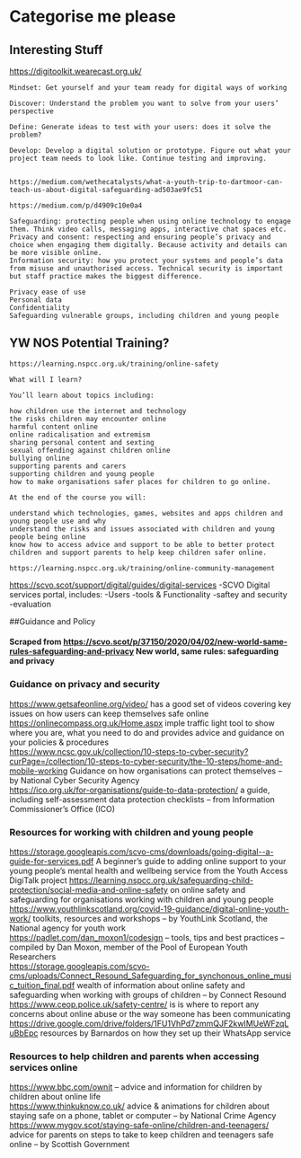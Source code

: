 # Categorise me please

## Interesting Stuff

https://digitoolkit.wearecast.org.uk/

    Mindset: Get yourself and your team ready for digital ways of working

    Discover: Understand the problem you want to solve from your users’ perspective

    Define: Generate ideas to test with your users: does it solve the problem?

    Develop: Develop a digital solution or prototype. Figure out what your project team needs to look like. Continue testing and improving.


	https://medium.com/wethecatalysts/what-a-youth-trip-to-dartmoor-can-teach-us-about-digital-safeguarding-ad503ae9fc51

	https://medium.com/p/d4909c10e0a4

    Safeguarding: protecting people when using online technology to engage them. Think video calls, messaging apps, interactive chat spaces etc.
    Privacy and consent: respecting and ensuring people’s privacy and choice when engaging them digitally. Because activity and details can be more visible online.
    Information security: how you protect your systems and people’s data from misuse and unauthorised access. Technical security is important but staff practice makes the biggest difference.
	
	Privacy ease of use
    Personal data
    Confidentiality
    Safeguarding vulnerable groups, including children and young people 
	
## YW NOS Potential Training?	
	
	https://learning.nspcc.org.uk/training/online-safety
	
	What will I learn?

	You’ll learn about topics including:

    how children use the internet and technology
    the risks children may encounter online
    harmful content online
    online radicalisation and extremism
    sharing personal content and sexting
    sexual offending against children online
    bullying online
    supporting parents and carers
    supporting children and young people
    how to make organisations safer places for children to go online.

	At the end of the course you will:

    understand which technologies, games, websites and apps children and young people use and why
    understand the risks and issues associated with children and young people being online
    know how to access advice and support to be able to better protect children and support parents to help keep children safer online.

	https://learning.nspcc.org.uk/training/online-community-management

https://scvo.scot/support/digital/guides/digital-services -SCVO Digital services portal, includes:
-Users
-tools & Functionality
-saftey and security
-evaluation

##Guidance and Policy

#### Scraped from https://scvo.scot/p/37150/2020/04/02/new-world-same-rules-safeguarding-and-privacy New world, same rules: safeguarding and privacy

### Guidance on privacy and security

https://www.getsafeonline.org/video/ has a good set of videos covering key issues on how users can keep themselves safe online 
https://onlinecompass.org.uk/Home.aspx imple traffic light tool to show where you are, what you need to do and provides advice and guidance on your policies & procedures  
https://www.ncsc.gov.uk/collection/10-steps-to-cyber-security?curPage=/collection/10-steps-to-cyber-security/the-10-steps/home-and-mobile-working Guidance on how organisations can protect themselves – by National Cyber Security Agency  
https://ico.org.uk/for-organisations/guide-to-data-protection/ a guide, including self-assessment data protection checklists – from Information Commissioner’s Office (ICO)

### Resources for working with children and young people

https://storage.googleapis.com/scvo-cms/downloads/going-digital--a-guide-for-services.pdf A beginner’s guide to adding online support to your young people’s mental health and wellbeing service from the Youth Access DigiTalk project 
https://learning.nspcc.org.uk/safeguarding-child-protection/social-media-and-online-safety on online safety and safeguarding for organisations working with children and young people
https://www.youthlinkscotland.org/covid-19-guidance/digital-online-youth-work/ toolkits, resources and workshops – by YouthLink Scotland, the National agency for youth work  
https://padlet.com/dan_moxon1/codesign – tools, tips and best practices – compiled by Dan Moxon, member of the Pool of European Youth Researchers  
https://storage.googleapis.com/scvo-cms/uploads/Connect_Resound_Safeguarding_for_synchonous_online_music_tuition_final.pdf  wealth of information about online safety and safeguarding when working with groups of children – by Connect Resound 
https://www.ceop.police.uk/safety-centre/  is is where to report any concerns about online abuse or the way someone has been communicating 
https://drive.google.com/drive/folders/1FU1VhPd7zmmQJF2kwIMUeWFzqLuBbEpc resources by Barnardos on how they set up their WhatsApp service 

### Resources to help children and parents when accessing services online

https://www.bbc.com/ownit – advice and information for children by children about online life  
https://www.thinkuknow.co.uk/ advice & animations for children about staying safe on a phone, tablet or computer – by National Crime Agency  
https://www.mygov.scot/staying-safe-online/children-and-teenagers/  advice for parents on steps to take to keep children and teenagers safe online – by Scottish Government
